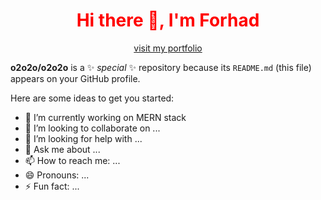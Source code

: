  <h1 align="center" style="color:red">Hi there 👋, I'm Forhad </h1>
<p align="center"><a href="https://www.google.com">visit my portfolio</a></P>


**o2o2o/o2o2o** is a ✨ _special_ ✨ repository because its `README.md` (this file) appears on your GitHub profile.

Here are some ideas to get you started:

- 🔭 I’m currently working on MERN stack 
- 👯 I’m looking to collaborate on ...
- 🤔 I’m looking for help with ...
- 💬 Ask me about ...
- 📫 How to reach me: ...
- 😄 Pronouns: ...
- ⚡ Fun fact: ...

